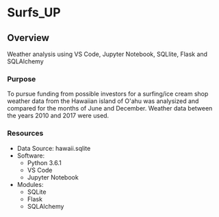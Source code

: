 # Surfs_UP

## Overview
Weather analysis using VS Code, Jupyter Notebook, SQLlite, Flask and SQLAlchemy

### Purpose
To pursue funding from possible investors for a surfing/ice cream shop weather data from the Hawaiian island of O'ahu was analysized and compared for the months of June and December.  Weather data between the years 2010 and 2017 were  used.

### Resources
- Data Source: hawaii.sqlite
- Software:
  - Python 3.6.1
  - VS Code
  - Jupyter Notebook
- Modules:
  - SQLite
  - Flask
  - SQLAlchemy